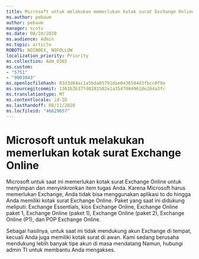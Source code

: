 ```yaml
---
title: Microsoft untuk melakukan memerlukan kotak surat Exchange Online
ms.author: pebaum
author: pebaum
manager: scotv
ms.date: 08/10/2020
ms.audience: Admin
ms.topic: article
ROBOTS: NOINDEX, NOFOLLOW
localization_priority: Priority
ms.collection: Adm_O365
ms.custom:
- "5751"
- "9003043"
ms.openlocfilehash: 03d3d84ac1a5bda85791dae0436584d3fbcc0f9e
ms.sourcegitcommit: 1361b2b37fd0201502a1a3547084961de284a3fc
ms.translationtype: MT
ms.contentlocale: id-ID
ms.lasthandoff: 08/11/2020
ms.locfileid: "46629657"
---
```

# <a name="microsoft-to-do-requires-an-exchange-online-mailbox"></a>Microsoft untuk melakukan memerlukan kotak surat Exchange Online

Microsoft untuk saat ini memerlukan kotak surat Exchange Online untuk menyimpan dan menyinkronkan item tugas Anda. Karena Microsoft harus memerlukan Exchange, Anda tidak bisa menggunakan aplikasi to do hingga Anda memiliki kotak surat Exchange Online. Paket yang saat ini didukung meliputi: Exchange Essentials, kios Exchange Online, Exchange Online paket 1, Exchange Online (paket 1), Exchange Online (paket 2), Exchange Online (P1), dan POP Exchange Online.

Sebagai hasilnya, untuk saat ini tidak mendukung akun Exchange di tempat, kecuali Anda juga memiliki kotak surat di awan. Kami sedang berusaha mendukung lebih banyak tipe akun di masa mendatang Namun, hubungi admin TI untuk membantu Anda mengakses.
